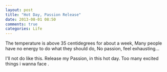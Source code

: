 ```yaml
---
layout: post
title: "Hot Day, Passion Release"
date: 2013-08-01 08:50
comments: true
categories: Life
---
```

The temperature is above 35 centidegrees for about a week, Many people have no energy to do what they should do, No passion, feel exhausting... 

I'll not do like this. Release my Passion, in this hot day. Too many excited things i wanna face .
